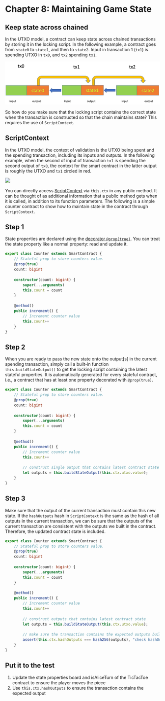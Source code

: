 # Chapter 8: Maintaining Game State

## Keep state across chained

In the UTXO model, a contract can keep state across chained transactions by storing it in the locking script. In the following example, a contract goes from `state0` to `state1`, and then to `state2`. Input in transaction 1 (`tx1`) is spending UTXO in `tx0`, and `tx2` spending `tx1`.

![](https://github.com/sCrypt-Inc/image-hosting/blob/master/learn-scrypt-courses/06.png?raw=true)

So how do you make sure that the locking script contains the correct state when the transaction is constructed so that the chain maintains state? This requires the use of `ScriptContext`.

## ScriptContext

In the UTXO model, the context of validation is the UTXO being spent and the spending transaction, including its inputs and outputs. In the following example, when the second of input of transaction `tx1` is spending the second output of `tx0`, the context for the smart contract in the latter output is roughly the UTXO and `tx1` circled in red.


![](https://scrypt.io/scrypt-ts/assets/images/scriptContext-a3ace5522bf62d82d20958735c13ddf4.jpg)


You can directly access [ScriptContext](https://scrypt.io/scrypt-ts/getting-started/what-is-scriptcontext) via `this.ctx` in any public method. It can be thought of as additional information that a public method gets when it is called, in addition to its function parameters. The following is a simple counter contract to show how to maintain state in the contract through `ScriptContext`.

## Step 1


State properties are declared using the [decorator `@prop(true)`](https://scrypt.io/scrypt-ts/getting-started/how-to-write-a-contract#propstateful-boolean--false-decorator). You can treat the state property like a normal property: read and update it.

```ts
export class Counter extends SmartContract {
    // Stateful prop to store counters value.
    @prop(true)
    count: bigint

    constructor(count: bigint) {
        super(...arguments)
        this.count = count
    }

    @method()
    public increment() {
        // Increment counter value
        this.count++
    }
}
```

## Step 2

When you are ready to pass the new state onto the output[s] in the current spending transaction, simply call a built-in function `this.buildStateOutput()` to get the locking script containing the latest stateful properties. It is automatically generated for every stateful contract, i.e., a contract that has at least one property decorated with `@prop(true)`.


```ts
export class Counter extends SmartContract {
    // Stateful prop to store counters value.
    @prop(true)
    count: bigint

    constructor(count: bigint) {
        super(...arguments)
        this.count = count
    }

    @method()
    public increment() {
        // Increment counter value
        this.count++

        // construct single output that contains latest contract state
        let outputs = this.buildStateOutput(this.ctx.utxo.value);
    }
}
```



## Step 3

Make sure that the output of the current transaction must contain this new state. If the `hashOutputs` hash in `ScriptContext` is the same as the hash of all outputs in the current transaction, we can be sure that the outputs of the current transaction are consistent with the outputs we built in the contract. Therefore, the updated contract state is included.


```ts
export class Counter extends SmartContract {
    // Stateful prop to store counters value.
    @prop(true)
    count: bigint

    constructor(count: bigint) {
        super(...arguments)
        this.count = count
    }

    @method()
    public increment() {
        // Increment counter value
        this.count++

        // construct outputs that contains latest contract state
        let outputs = this.buildStateOutput(this.ctx.utxo.value);

        // make sure the transaction contains the expected outputs built above
        assert(this.ctx.hashOutputs === hash256(outputs), "check hashOutputs failed");
    }
}
```

## Put it to the test

1. Update the state properties board and isAliceTurn of the TicTacToe contract to ensure the player moves the piece
2. Use `this.ctx.hashOutputs` to ensure the transaction contains the expected output